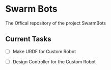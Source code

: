 # Swarm Bots
The Offical repository of the project SwarmBots

## Current Tasks

- [ ] Make URDF for Custom Robot 

- [ ] Design Controller for the Custom Robot
